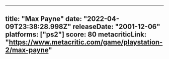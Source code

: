 
---
title: "Max Payne"
date: "2022-04-09T23:38:28.998Z"
releaseDate: "2001-12-06"
platforms: ["ps2"]
score: 80
metacriticLink: "https://www.metacritic.com/game/playstation-2/max-payne"
---
